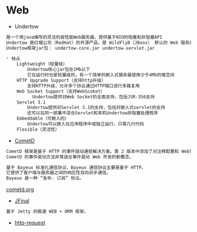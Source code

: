 # Web

* Undertow
```md
是一个用java编写的灵活的高性能Web服务器，提供基于NIO的阻塞和非阻塞API
Undertow 是红帽公司（RedHat）的开源产品，是 WildFly8（JBoos） 默认的 Web 服务器。
Undertow框架jar包： undertow-core.jar undertow-servlet.jar
```

```md
* 特点
	Lightweight（轻量级）
		Undertow核心jar包在1Mb以下
		它在运行时也是轻量级的，有一个简单的嵌入式服务器使用少于4Mb的堆空间
	HTTP Upgrade Support（支持http升级）
		支持HTTP升级，允许多个协议通过HTTP端口进行多路复用
	Web Socket Support（支持WebScoket）
		  Undertow提供对Web Socket的全面支持，包括JSR-356支持
	Servlet 3.1  
		Undertow提供对Servlet 3.1的支持，包括对嵌入式servlet的支持
		还可以在同一部署中混合Servlet和本机Undertow非阻塞处理程序
	Embeddable（可嵌入的）
		Undertow可以嵌入在应用程序中或独立运行，只需几行代码
	Flexible（灵活性）
```

* [CometD](https://github.com/cometd/cometd) 
```md
CometD 框架是基于 HTTP 的事件驱动通信解决方案。第 2 版本中添加了对注释配置和 WebSocket 的支持。
CometD 的事件驱动方法非常适合事件驱动 Web 开发的新概念。

基于 Bayeux 标准化通信协议，Bayeux 通信协议主要是基于 HTTP。
它提供了客户端与服务器之间的响应性双向异步通信。
Bayeux 是一种 “发布- 订阅” 协议。
```
[cometd.org](https://cometd.org/)

* [JFinal](https://gitee.com/jfinal/jfinal)
```md
基于 Jetty 的极速 WEB + ORM 框架。
```

* [http-request](https://github.com/kevinsawicki/http-request)